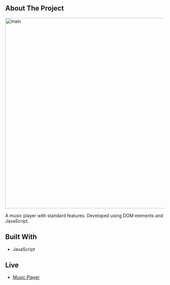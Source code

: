 ## About The Project

<img src="https://i.hizliresim.com/31n0nfz.png" alt="main" width="600px" height="auto">

A music player with standard features.
Developed using DOM elements and JavaScript.

## Built With

- JavaScript

## Live

- [Music Player](https://sinandmr.github.io/musicPlayer/)
